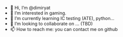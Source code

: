 - 👋 Hi, I’m @dimiryat
- 👀 I’m interested in gaming.
- 🌱 I’m currently learning IC testing (ATE), python...
- 💞️ I’m looking to collaborate on ... (TBD)
- 📫 How to reach me: you can contact me on github

<!---
dimiryat/dimiryat is a ✨ special ✨ repository because its `README.md` (this file) appears on your GitHub profile.
You can click the Preview link to take a look at your changes.
--->
